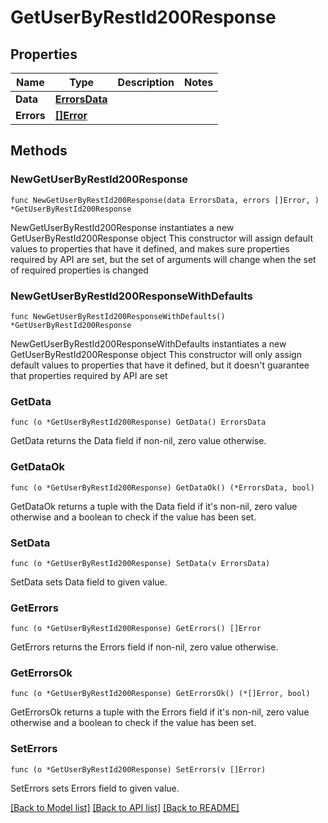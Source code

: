 # GetUserByRestId200Response

## Properties

Name | Type | Description | Notes
------------ | ------------- | ------------- | -------------
**Data** | [**ErrorsData**](ErrorsData.md) |  | 
**Errors** | [**[]Error**](Error.md) |  | 

## Methods

### NewGetUserByRestId200Response

`func NewGetUserByRestId200Response(data ErrorsData, errors []Error, ) *GetUserByRestId200Response`

NewGetUserByRestId200Response instantiates a new GetUserByRestId200Response object
This constructor will assign default values to properties that have it defined,
and makes sure properties required by API are set, but the set of arguments
will change when the set of required properties is changed

### NewGetUserByRestId200ResponseWithDefaults

`func NewGetUserByRestId200ResponseWithDefaults() *GetUserByRestId200Response`

NewGetUserByRestId200ResponseWithDefaults instantiates a new GetUserByRestId200Response object
This constructor will only assign default values to properties that have it defined,
but it doesn't guarantee that properties required by API are set

### GetData

`func (o *GetUserByRestId200Response) GetData() ErrorsData`

GetData returns the Data field if non-nil, zero value otherwise.

### GetDataOk

`func (o *GetUserByRestId200Response) GetDataOk() (*ErrorsData, bool)`

GetDataOk returns a tuple with the Data field if it's non-nil, zero value otherwise
and a boolean to check if the value has been set.

### SetData

`func (o *GetUserByRestId200Response) SetData(v ErrorsData)`

SetData sets Data field to given value.


### GetErrors

`func (o *GetUserByRestId200Response) GetErrors() []Error`

GetErrors returns the Errors field if non-nil, zero value otherwise.

### GetErrorsOk

`func (o *GetUserByRestId200Response) GetErrorsOk() (*[]Error, bool)`

GetErrorsOk returns a tuple with the Errors field if it's non-nil, zero value otherwise
and a boolean to check if the value has been set.

### SetErrors

`func (o *GetUserByRestId200Response) SetErrors(v []Error)`

SetErrors sets Errors field to given value.



[[Back to Model list]](../README.md#documentation-for-models) [[Back to API list]](../README.md#documentation-for-api-endpoints) [[Back to README]](../README.md)


